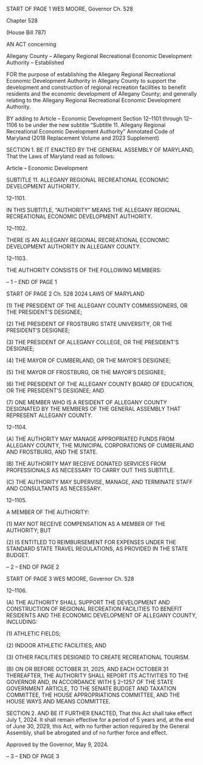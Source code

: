START OF PAGE 1
WES MOORE, Governor Ch. 528

Chapter 528

(House Bill 787)

AN ACT concerning

Allegany County – Allegany Regional Recreational Economic Development
Authority – Established

FOR the purpose of establishing the Allegany Regional Recreational Economic
Development Authority in Allegany County to support the development and
construction of regional recreation facilities to benefit residents and the economic
development of Allegany County; and generally relating to the Allegany Regional
Recreational Economic Development Authority.

BY adding to
Article – Economic Development
Section 12–1101 through 12–1106 to be under the new subtitle “Subtitle 11. Allegany
Regional Recreational Economic Development Authority”
Annotated Code of Maryland
(2018 Replacement Volume and 2023 Supplement)

SECTION 1. BE IT ENACTED BY THE GENERAL ASSEMBLY OF MARYLAND,
That the Laws of Maryland read as follows:

Article – Economic Development

SUBTITLE 11. ALLEGANY REGIONAL RECREATIONAL ECONOMIC DEVELOPMENT
AUTHORITY.

12–1101.

IN THIS SUBTITLE, “AUTHORITY” MEANS THE ALLEGANY REGIONAL
RECREATIONAL ECONOMIC DEVELOPMENT AUTHORITY.

12–1102.

THERE IS AN ALLEGANY REGIONAL RECREATIONAL ECONOMIC
DEVELOPMENT AUTHORITY IN ALLEGANY COUNTY.

12–1103.

THE AUTHORITY CONSISTS OF THE FOLLOWING MEMBERS:

– 1 –
END OF PAGE 1

START OF PAGE 2
Ch. 528 2024 LAWS OF MARYLAND

(1) THE PRESIDENT OF THE ALLEGANY COUNTY COMMISSIONERS,
OR THE PRESIDENT’S DESIGNEE;

(2) THE PRESIDENT OF FROSTBURG STATE UNIVERSITY, OR THE
PRESIDENT’S DESIGNEE;

(3) THE PRESIDENT OF ALLEGANY COLLEGE, OR THE PRESIDENT’S
DESIGNEE;

(4) THE MAYOR OF CUMBERLAND, OR THE MAYOR’S DESIGNEE;

(5) THE MAYOR OF FROSTBURG, OR THE MAYOR’S DESIGNEE;

(6) THE PRESIDENT OF THE ALLEGANY COUNTY BOARD OF
EDUCATION, OR THE PRESIDENT’S DESIGNEE; AND

(7) ONE MEMBER WHO IS A RESIDENT OF ALLEGANY COUNTY
DESIGNATED BY THE MEMBERS OF THE GENERAL ASSEMBLY THAT REPRESENT
ALLEGANY COUNTY.

12–1104.

(A) THE AUTHORITY MAY MANAGE APPROPRIATED FUNDS FROM
ALLEGANY COUNTY, THE MUNICIPAL CORPORATIONS OF CUMBERLAND AND
FROSTBURG, AND THE STATE.

(B) THE AUTHORITY MAY RECEIVE DONATED SERVICES FROM
PROFESSIONALS AS NECESSARY TO CARRY OUT THIS SUBTITLE.

(C) THE AUTHORITY MAY SUPERVISE, MANAGE, AND TERMINATE STAFF
AND CONSULTANTS AS NECESSARY.

12–1105.

A MEMBER OF THE AUTHORITY:

(1) MAY NOT RECEIVE COMPENSATION AS A MEMBER OF THE
AUTHORITY; BUT

(2) IS ENTITLED TO REIMBURSEMENT FOR EXPENSES UNDER THE
STANDARD STATE TRAVEL REGULATIONS, AS PROVIDED IN THE STATE BUDGET.

– 2 –
END OF PAGE 2

START OF PAGE 3
WES MOORE, Governor Ch. 528

12–1106.

(A) THE AUTHORITY SHALL SUPPORT THE DEVELOPMENT AND
CONSTRUCTION OF REGIONAL RECREATION FACILITIES TO BENEFIT RESIDENTS
AND THE ECONOMIC DEVELOPMENT OF ALLEGANY COUNTY, INCLUDING:

(1) ATHLETIC FIELDS;

(2) INDOOR ATHLETIC FACILITIES; AND

(3) OTHER FACILITIES DESIGNED TO CREATE RECREATIONAL
TOURISM.

(B) ON OR BEFORE OCTOBER 31, 2025, AND EACH OCTOBER 31
THEREAFTER, THE AUTHORITY SHALL REPORT ITS ACTIVITIES TO THE GOVERNOR
AND, IN ACCORDANCE WITH § 2–1257 OF THE STATE GOVERNMENT ARTICLE, TO
THE SENATE BUDGET AND TAXATION COMMITTEE, THE HOUSE APPROPRIATIONS
COMMITTEE, AND THE HOUSE WAYS AND MEANS COMMITTEE.

SECTION 2. AND BE IT FURTHER ENACTED, That this Act shall take effect July
1, 2024. It shall remain effective for a period of 5 years and, at the end of June 30, 2029,
this Act, with no further action required by the General Assembly, shall be abrogated and
of no further force and effect.

Approved by the Governor, May 9, 2024.

– 3 –
END OF PAGE 3